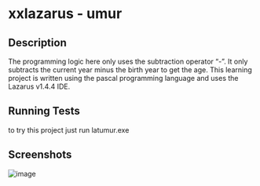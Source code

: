 # xxlazarus - umur

## Description
The programming logic here only uses the subtraction operator “-”. It only subtracts the current year minus the birth year to get the age. This learning project is written using the pascal programming language and uses the Lazarus v1.4.4 IDE.

## Running Tests
to try this project just run latumur.exe

## Screenshots
![image](https://github.com/user-attachments/assets/a336b374-a800-494b-b853-9332ed1f53dc)
